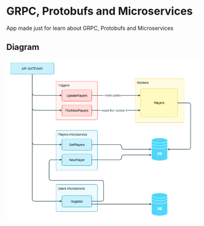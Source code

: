 # GRPC, Protobufs and Microservices 

App made just for learn about GRPC, Protobufs and Microservices

## Diagram
![Diagram1](https://github.com/mrubio7/microservices/blob/main/.images/InitialFlow.png)
